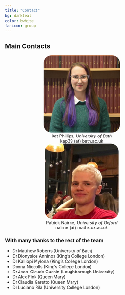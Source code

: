 ```yaml
---
title: "Contact"
bg: darkteal
color: bwhite
fa-icon: group
---
```


## Main Contacts

<div class="row" style="margin: auto ">
    <div class="column" style="width:50%; text-align:center; margin:0 auto">
        <img src="img/Kat.png" alt="Image of Kat" width="250" style="border-radius:25px"> <br>
         Kat Phillips, <i> University of Bath</i> <br>
        kap39 (at) bath.ac.uk
    </div>
    <div class = "column" style="width:48%; text-align: center; margin:0 auto">
        <img src="img/Patrick.jpg" alt = "Image of Patrick" width="250" style="border-radius:25px"> <br>
        Patrick Nairne, <i> University of Oxford</i> <br>
        nairne (at) maths.ox.ac.uk
    </div>
</div>




###  With many thanks to the rest of the  team 
* Dr Matthew Roberts (University of Bath)
* Dr Dionysios Anninos (King’s College London)
* Dr Kalliopi Mylona (King’s College London)
* Donna Niccolls (King’s College London)
* Dr Jean-Claude Cuenin (Loughborough University)
* Dr Alex Fink (Queen Mary)
* Dr Claudia Garetto (Queen Mary)
* Dr Luciano Rila (University College London)

